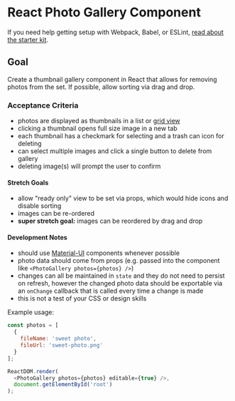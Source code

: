 # React Photo Gallery Component

If you need help getting setup with Webpack, Babel, or ESLint, [read about the starter kit](https://github.com/simpixelated/react-es6-starter).

## Goal

Create a thumbnail gallery component in React that allows for removing photos from the set. If possible, allow sorting via drag and drop.

### Acceptance Criteria
* photos are displayed as thumbnails in a list or [grid view](http://www.material-ui.com/#/components/grid-list)
* clicking a thumbnail opens full size image in a new tab
* each thumbnail has a checkmark for selecting and a trash can icon for deleting
* can select multiple images and click a single button to delete from gallery
* deleting image(s) will prompt the user to confirm

#### Stretch Goals
* allow "ready only" view to be set via props, which would hide icons and disable sorting
* images can be re-ordered
* **super stretch goal:** images can be reordered by drag and drop

#### Development Notes
* should use [Material-UI](http://www.material-ui.com/) components whenever possible
* photo data should come from props (e.g. passed into the component like `<PhotoGallery photos={photos} />`)
* changes can all be maintained in `state` and they do not need to persist on refresh, however the changed photo data should be exportable via an `onChange` callback that is called every time a change is made
* this is not a test of your CSS or design skills

Example usage:
```javascript
const photos = [
  {
    fileName: 'sweet photo',
    fileUrl: 'sweet-photo.png'
  }
];

ReactDOM.render(
  <PhotoGallery photos={photos} editable={true} />,
  document.getElementById('root')
);

```

